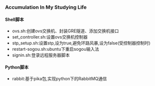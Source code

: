 ### Accumulation In My Studying Life

#### Shell脚本

- ovs.sh:创建ovs交换机、封装GRE隧道、添加交换机接口
- set_controller.sh:设置ovs交换机控制器
- stp_setup.sh:设置stp,设为true,避免环路风暴,设为false(受控制器控制时)
- restart-sogou.sh:ubuntu下重启sogou输入法
- signin.sh:登录远程服务器脚本

#### Python脚本

- rabbit:基于pika包,实现python下的RabbitMQ通信
